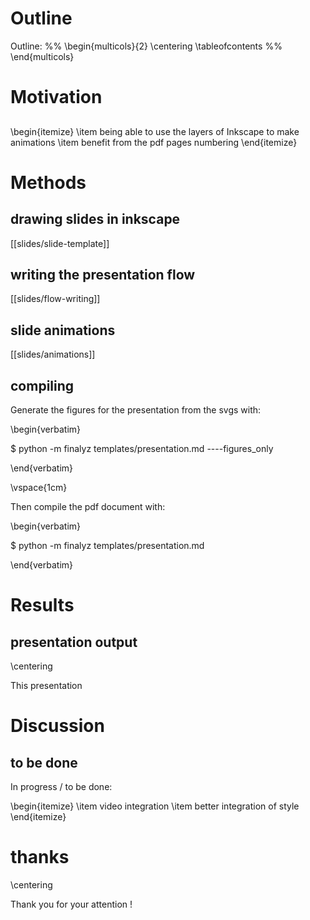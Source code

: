 <!---
#+Title: Presentation template
#+Subtitle: Assembling Inkscape slides with Latex-Beamer
#+Authors: First Author{1}, Second Author{1,2}*
#+Short_Title: Paper Template
#+Short_Authors: Author et al.
#+Affiliations: {1} My first affiliation, {2} Second author affiliation
-->

# Outline

Outline:
%% \begin{multicols}{2}
\centering
\tableofcontents
%% \end{multicols}

# Motivation 

##  

\begin{itemize}
\item being able to use the layers of Inkscape to make animations
\item benefit from the pdf pages numbering 
\end{itemize}
   
# Methods 

## drawing slides in inkscape

[[slides/slide-template]]

## writing the presentation flow

[[slides/flow-writing]]

## slide animations

[[slides/animations]]
<!---
anim=[[1],
      [1,2],
      [1,2,3]]
-->

## compiling

Generate the figures for the presentation from the svgs with:

\begin{verbatim}

\$ python -m finalyz templates/presentation.md ----figures\_only

\end{verbatim}


\vspace{1cm}

Then compile the pdf document with:

\begin{verbatim}

\$ python -m finalyz templates/presentation.md

\end{verbatim}


# Results 

## presentation output

\centering

This presentation 


# Discussion

## to be done

In progress / to be done: 

\begin{itemize}
\item video integration
\item better integration of style
\end{itemize}

# thanks          

\centering

Thank you for your attention !

